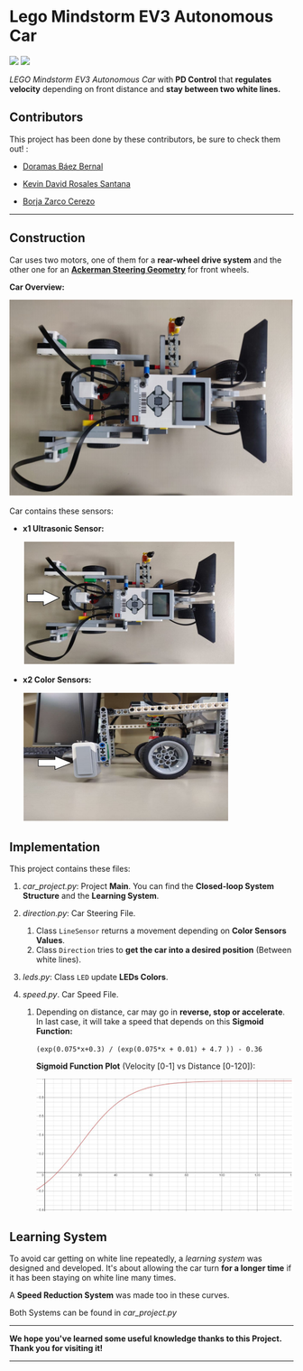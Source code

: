# Lego Mindstorm EV3 Autonomous Car

<img src="https://img.shields.io/badge/license-MIT-green.svg" />  <img src="https://img.shields.io/badge/version-1.0-red.svg" /> 

*LEGO Mindstorm EV3 Autonomous Car* with **PD Control** that **regulates velocity** depending on front distance and **stay between two white lines.**

## Contributors

This project has been done by these contributors, be sure to check them out! :

- [Doramas Báez Bernal](https://github.com/doramasma)
- [Kevin David Rosales Santana](https://github.com/kevinrosalesdev)

- [Borja Zarco Cerezo](https://github.com/BorjaZarco)

***

## Construction

Car uses two motors, one of them for a **rear-wheel drive system** and the other one for an [**Ackerman Steering Geometry**](https://mindstormspodcast.wordpress.com/2013/04/15/ackermann/) for front wheels. 

**Car Overview:**

<img src="./images/car_overview.png" />

Car contains these sensors:

- **x1 Ultrasonic Sensor:**

  <img src="./images/ultrasonic_sensor.png" />

- **x2 Color Sensors:**

  <img src="./images/color_sensor.png" />

## Implementation

This project contains these files:

1. *car_project.py*: Project **Main**. You can find the **Closed-loop System Structure** and the **Learning System**.

2. *direction.py*: Car Steering File. 

   1. Class `LineSensor` returns a movement depending on **Color Sensors Values**.
   2. Class `Direction` tries to **get the car into a desired position** (Between white lines).

3. *leds.py*: Class `LED` update **LEDs Colors**.

4. *speed.py*. Car Speed File.

   1. Depending on distance, car may go in **reverse, stop or accelerate**. In last case, it will take a speed that depends on this **Sigmoid Function:**

      `(exp(0.075*x+0.3) / (exp(0.075*x + 0.01) + 4.7 )) - 0.36`

      **Sigmoid Function Plot** (Velocity [0-1] vs Distance [0-120]):

      <img src=./images/sigmoid_function.png />

## Learning System

To avoid car getting on white line repeatedly, a *learning system* was designed and developed. It's about allowing the car turn **for a longer time** if it has been staying on white line many times. 

A **Speed Reduction System** was made too in these curves.

Both Systems can be found in *car_project.py*

***

**We hope you've learned some useful knowledge thanks to this Project. Thank you for visiting it!**

***
